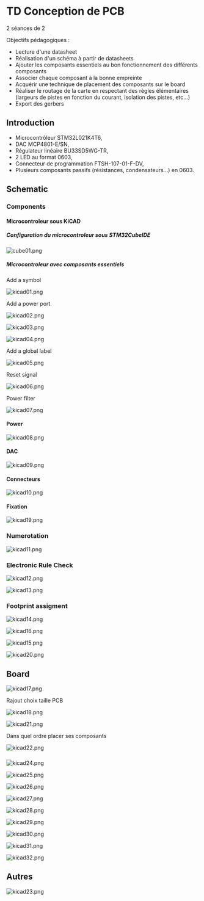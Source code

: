 # TD Conception de PCB

2 séances de 2

Objectifs pédagogiques :
* Lecture d'une datasheet
* Réalisation d'un schéma à partir de datasheets
* Ajouter les composants essentiels au bon fonctionnement des différents composants
* Associer chaque composant à la bonne empreinte
* Acquérir une technique de placement des composants sur le board
* Réaliser le routage de la carte en respectant des règles élémentaires (largeurs de pistes en fonction du courant, isolation des pistes, etc...)
* Export des gerbers

## Introduction 
* Microcontrôleur STM32L021K4T6,
* DAC MCP4801-E/SN,
* Régulateur linéaire BU33SD5WG-TR,
* 2 LED au format 0603,
* Connecteur de programmation FTSH-107-01-F-DV,
* Plusieurs composants passifs (résistances, condensateurs...) en 0603.

## Schematic

### Components

#### Microcontroleur sous KiCAD

##### Configuration du microcontroleur sous STM32CubeIDE
![cube01.png](./sources_fiack/sujet/figures/cube01.png)

##### Microcontroleur avec composants essentiels

Add a symbol

![kicad01.png](./sources_fiack/sujet/figures/kicad01.png)

Add a power port

![kicad02.png](./sources_fiack/sujet/figures/kicad02.png)

![kicad03.png](./sources_fiack/sujet/figures/kicad03.png)

![kicad04.png](./sources_fiack/sujet/figures/kicad04.png)

Add a global label

![kicad05.png](./sources_fiack/sujet/figures/kicad05.png)

Reset signal

![kicad06.png](./sources_fiack/sujet/figures/kicad06.png)

Power filter

![kicad07.png](./sources_fiack/sujet/figures/kicad07.png)

#### Power

![kicad08.png](./sources_fiack/sujet/figures/kicad08.png)

#### DAC

![kicad09.png](./sources_fiack/sujet/figures/kicad09.png)

#### Connecteurs

![kicad10.png](./sources_fiack/sujet/figures/kicad10.png)

#### Fixation

![kicad19.png](./sources_fiack/sujet/figures/kicad19.png)

### Numerotation

![kicad11.png](./sources_fiack/sujet/figures/kicad11.png)

### Electronic Rule Check

![kicad12.png](./sources_fiack/sujet/figures/kicad12.png)

![kicad13.png](./sources_fiack/sujet/figures/kicad13.png)

### Footprint assigment

![kicad14.png](./sources_fiack/sujet/figures/kicad14.png)

![kicad16.png](./sources_fiack/sujet/figures/kicad16.png)

![kicad15.png](./sources_fiack/sujet/figures/kicad15.png)

![kicad20.png](./sources_fiack/sujet/figures/kicad20.png)

## Board

![kicad17.png](./sources_fiack/sujet/figures/kicad17.png)

Rajout choix taille PCB

![kicad18.png](./sources_fiack/sujet/figures/kicad18.png)

![kicad21.png](./sources_fiack/sujet/figures/kicad21.png)

Dans quel ordre placer ses composants

![kicad22.png](./sources_fiack/sujet/figures/kicad22.png)

### 

![kicad24.png](./sources_fiack/sujet/figures/kicad24.png)

![kicad25.png](./sources_fiack/sujet/figures/kicad25.png)

![kicad26.png](./sources_fiack/sujet/figures/kicad26.png)

![kicad27.png](./sources_fiack/sujet/figures/kicad27.png)

![kicad28.png](./sources_fiack/sujet/figures/kicad28.png)

![kicad29.png](./sources_fiack/sujet/figures/kicad29.png)

![kicad30.png](./sources_fiack/sujet/figures/kicad30.png)

![kicad31.png](./sources_fiack/sujet/figures/kicad31.png)

![kicad32.png](./sources_fiack/sujet/figures/kicad32.png)


## Autres
![kicad23.png](./sources_fiack/sujet/figures/kicad23.png)

          
